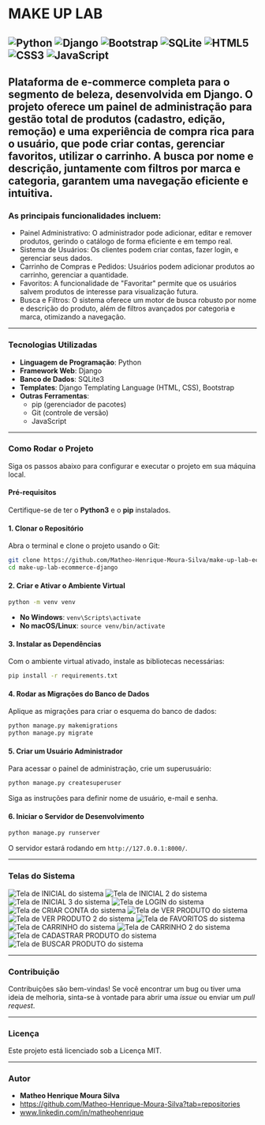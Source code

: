 # MAKE UP LAB
![Python](https://img.shields.io/badge/python-3670A0?style=for-the-badge&logo=python&logoColor=ffdd54)
![Django](https://img.shields.io/badge/django-%23092E20.svg?style=for-the-badge&logo=django&logoColor=white)
![Bootstrap](https://img.shields.io/badge/bootstrap-%238511FA.svg?style=for-the-badge&logo=bootstrap&logoColor=white)
![SQLite](https://img.shields.io/badge/sqlite-%2307405e.svg?style=for-the-badge&logo=sqlite&logoColor=white)
![HTML5](https://img.shields.io/badge/html5-%23E34F26.svg?style=for-the-badge&logo=html5&logoColor=white)
![CSS3](https://img.shields.io/badge/css3-%231572B6.svg?style=for-the-badge&logo=css3&logoColor=white)
![JavaScript](https://img.shields.io/badge/javascript-%23323330.svg?style=for-the-badge&logo=javascript&logoColor=%23F7DF1E)
-----
## Plataforma de e-commerce completa para o segmento de beleza, desenvolvida em Django. O projeto oferece um painel de administração para gestão total de produtos (cadastro, edição, remoção) e uma experiência de compra rica para o usuário, que pode criar contas, gerenciar favoritos, utilizar o carrinho. A busca por nome e descrição, juntamente com filtros por marca e categoria, garantem uma navegação eficiente e intuitiva.

### As principais funcionalidades incluem:

- Painel Administrativo: O administrador pode adicionar, editar e remover produtos, gerindo o catálogo de forma eficiente e em tempo real.
- Sistema de Usuários: Os clientes podem criar contas, fazer login, e gerenciar seus dados.
- Carrinho de Compras e Pedidos: Usuários podem adicionar produtos ao carrinho, gerenciar a quantidade.
- Favoritos: A funcionalidade de "Favoritar" permite que os usuários salvem produtos de interesse para visualização futura.
- Busca e Filtros: O sistema oferece um motor de busca robusto por nome e descrição do produto, além de filtros avançados por categoria e marca, otimizando a navegação.
-----
### Tecnologias Utilizadas

  * **Linguagem de Programação**: Python
  * **Framework Web**: Django
  * **Banco de Dados**: SQLite3
  * **Templates**: Django Templating Language (HTML, CSS), Bootstrap
  * **Outras Ferramentas**:
      * pip (gerenciador de pacotes)
      * Git (controle de versão)
      * JavaScript

-----

### Como Rodar o Projeto

Siga os passos abaixo para configurar e executar o projeto em sua máquina local.

#### Pré-requisitos

Certifique-se de ter o **Python3** e o **pip** instalados.

#### 1\. Clonar o Repositório

Abra o terminal e clone o projeto usando o Git:

```bash
git clone https://github.com/Matheo-Henrique-Moura-Silva/make-up-lab-ecommerce-django.git
cd make-up-lab-ecommerce-django
```

#### 2\. Criar e Ativar o Ambiente Virtual

```bash
python -m venv venv
```

  * **No Windows**: `venv\Scripts\activate`
  * **No macOS/Linux**: `source venv/bin/activate`

#### 3\. Instalar as Dependências

Com o ambiente virtual ativado, instale as bibliotecas necessárias:

```bash
pip install -r requirements.txt
```

#### 4\. Rodar as Migrações do Banco de Dados

Aplique as migrações para criar o esquema do banco de dados:

```bash
python manage.py makemigrations
python manage.py migrate
```

#### 5\. Criar um Usuário Administrador

Para acessar o painel de administração, crie um superusuário:

```bash
python manage.py createsuperuser
```

Siga as instruções para definir nome de usuário, e-mail e senha.

#### 6\. Iniciar o Servidor de Desenvolvimento

```bash
python manage.py runserver
```

O servidor estará rodando em `http://127.0.0.1:8000/`.

-----

### Telas do Sistema

![Tela de INICIAL do sistema](screenshots/1.png)
![Tela de INICIAL 2 do sistema](screenshots/2.png)
![Tela de INICIAL 3 do sistema](screenshots/3.png)
![Tela de LOGIN do sistema](screenshots/5.png)
![Tela de CRIAR CONTA do sistema](screenshots/6.png)
![Tela de VER PRODUTO do sistema](screenshots/7.png)
![Tela de VER PRODUTO 2 do sistema](screenshots/11.png)
![Tela de FAVORITOS do sistema](screenshots/8.png)
![Tela de CARRINHO do sistema](screenshots/9.png)
![Tela de CARRINHO 2 do sistema](screenshots/10.png)
![Tela de CADASTRAR PRODUTO do sistema](screenshots/4.png)
![Tela de BUSCAR PRODUTO do sistema](screenshots/12.png)

-----

### Contribuição

Contribuições são bem-vindas\! Se você encontrar um bug ou tiver uma ideia de melhoria, sinta-se à vontade para abrir uma *issue* ou enviar um *pull request*.

-----

### Licença

Este projeto está licenciado sob a Licença MIT.

-----

### Autor

  * **Matheo Henrique Moura Silva**
  * https://github.com/Matheo-Henrique-Moura-Silva?tab=repositories
  * www.linkedin.com/in/matheohenrique
